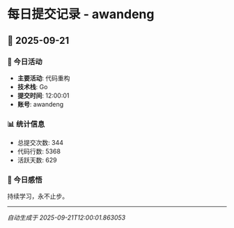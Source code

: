 # 每日提交记录 - awandeng

## 📅 2025-09-21

### 🎯 今日活动
- **主要活动**: 代码重构
- **技术栈**: Go
- **提交时间**: 12:00:01
- **账号**: awandeng

### 📊 统计信息
- 总提交次数: 344
- 代码行数: 5368
- 活跃天数: 629

### 💭 今日感悟
持续学习，永不止步。

---
*自动生成于 2025-09-21T12:00:01.863053*
